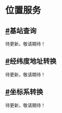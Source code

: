 <div class="md">
  <h1>位置服务</h1>
  <h2 id="6_1"><a href="#6_1">#</a>基站查询</h2>
  <p>待更新，敬请期待！<p>
  <h2 id="6_2"><a href="#6_2">#</a>经纬度地址转换</h2>
  <p>待更新，敬请期待！<p>
  <h2 id="6_3"><a href="#6_3">#</a>坐标系转换</h2>
  <p>待更新，敬请期待！<p>
  <div class="mb_70"></div>
  </div>
</div>
